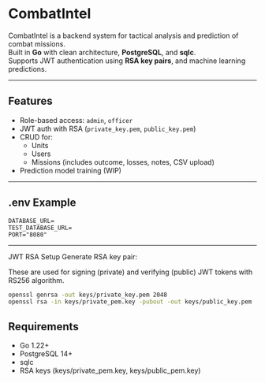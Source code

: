 # CombatIntel

CombatIntel is a backend system for tactical analysis and prediction of combat missions.  
Built in **Go** with clean architecture, **PostgreSQL**, and **sqlc**.  
Supports JWT authentication using **RSA key pairs**, and machine learning predictions.

---

## Features

- Role-based access: `admin`, `officer`
- JWT auth with RSA (`private_key.pem`, `public_key.pem`)
- CRUD for:
    - Units
    - Users
    - Missions (includes outcome, losses, notes, CSV upload)
- Prediction model training (WIP)

---

## .env Example

```env
DATABASE_URL=
TEST_DATABASE_URL=
PORT="8080"
```

---

JWT RSA Setup
Generate RSA key pair:

These are used for signing (private) and verifying (public) JWT tokens with RS256 algorithm.
```bash
openssl genrsa -out keys/private_key.pem 2048
openssl rsa -in keys/private_pem.key -pubout -out keys/public_key.pem
```

## Requirements
- Go 1.22+
- PostgreSQL 14+
- sqlc
- RSA keys (keys/private_pem.key, keys/public_pem.key)

